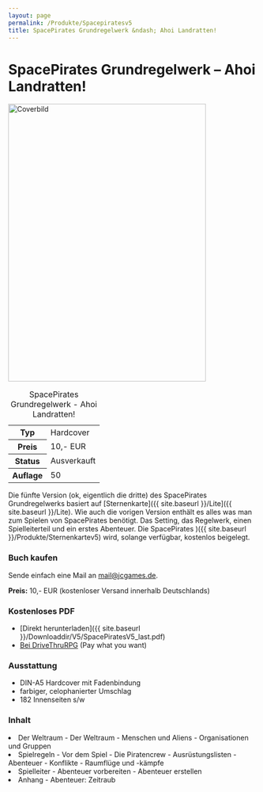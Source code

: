 ```yaml
---
layout: page
permalink: /Produkte/Spacepiratesv5
title: SpacePirates Grundregelwerk &ndash; Ahoi Landratten!
---
```


# SpacePirates Grundregelwerk &ndash; Ahoi Landratten!

<div class="col2">
<img alt="Coverbild" height="561" src="{{ site.baseurl }}/assets/pics/spacepirates/titel/spacepiratesv5-big.png" width="400"/>

<table class="fw" data-type="produkt">
<caption>SpacePirates Grundregelwerk - Ahoi Landratten!</caption>
<tbody>
<tr><th>Typ</th><td>Hardcover</td></tr>
<tr><th>Preis</th><td>10,- EUR</td></tr>
<tr><th>Status</th><td>Ausverkauft</td></tr>
<tr><th>Auflage</th><td>50</td></tr>
</tbody>
</table>
</div>
<div class="col2">
Die fünfte Version (ok, eigentlich die dritte) des SpacePirates Grundregelwerks basiert auf [Sternenkarte]({{ site.baseurl }}/Lite]({{ site.baseurl }}/Lite). Wie auch die vorigen Version enthält es alles was man zum Spielen von SpacePirates benötigt. Das Setting, das Regelwerk, einen Spielleiterteil und ein erstes Abenteuer. Die SpacePirates )({{ site.baseurl }}/Produkte/Sternenkartev5) wird, solange verfügbar, kostenlos beigelegt.

### Buch kaufen

Sende einfach eine Mail an [mail@jcgames.de](mailto:mail@jcgames.de).

**Preis:** 10,- EUR (kostenloser Versand innerhalb Deutschlands)

### Kostenloses PDF

- [Direkt herunterladen]({{ site.baseurl }}/Downloaddir/V5/SpacePiratesV5_last.pdf)
- [Bei DriveThruRPG](http://www.drivethrurpg.com/product/181944/SpacePirates-v5-Grundregelwerk) (Pay what you want)

### Ausstattung

- DIN-A5 Hardcover mit Fadenbindung
- farbiger, celophanierter Umschlag
- 182 Innenseiten s/w

### Inhalt

<li>Der Weltraum
- Der Weltraum
- Menschen und Aliens
- Organisationen und Gruppen

</li>
<li>Spielregeln
- Vor dem Spiel
- Die Piratencrew
- Ausrüstungslisten
- Abenteuer
- Konflikte
- Raumflüge und -kämpfe

</li>
<li>Spielleiter
- Abenteuer vorbereiten
- Abenteuer erstellen

</li>
<li>Anhang
- Abenteuer: Zeitraub

</li>

</div>
